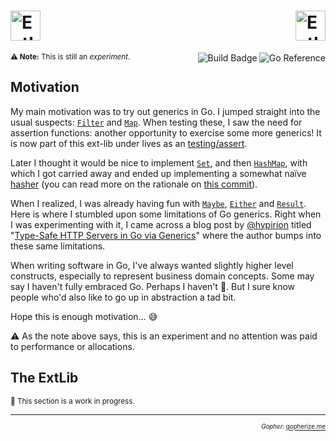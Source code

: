 <h1>
  <img alt="ExtLib Logo" height="48" src="https://gist.githubusercontent.com/gtramontina/f3a29963a7aa558d72098f149ebe0e09/raw/f85c9e12ebb741188d1de0d1ab1b16da0330df17/go-extlib.svg">
  <img alt="ExtLib Gopher Mascot" height="48" src="https://storage.googleapis.com/gopherizeme.appspot.com/gophers/9edef573bbbfd880698627fea674fad14bbce477.png" align="right">
</h1>

<sup><b>⚠️ Note:</b> This is still an <em>experiment</em>.</sup>
<a href="https://pkg.go.dev/github.com/gtramontina/go-extlib"><img src="https://pkg.go.dev/badge/github.com/gtramontina/go-extlib.svg" alt="Go Reference" align="right"></a>
<a href="https://github.com/gtramontina/go-extlib/actions/workflows/ci.yml"><img alt="Build Badge" src="https://github.com/gtramontina/go-collections/actions/workflows/ci.yml/badge.svg" align="right"></a>

## Motivation

My main motivation was to try out generics in Go. I jumped straight into the usual suspects: [`Filter`](https://github.com/gtramontina/go-extlib/blob/main/collections/filter.go) and [`Map`](https://github.com/gtramontina/go-extlib/blob/main/collections/map.go). When testing these, I saw the need for assertion functions: another opportunity to exercise some more generics! It is now part of this ext-lib under lives as an [testing/assert](https://github.com/gtramontina/go-extlib/blob/main/testing/assert).

Later I thought it would be nice to implement [`Set`](https://github.com/gtramontina/go-extlib/tree/main/set), and then [`HashMap`](https://github.com/gtramontina/go-extlib/tree/main/hashmap), with which I got carried away and ended up implementing a somewhat naïve [hasher](https://github.com/gtramontina/go-extlib/blob/main/internal/hash/hash.go) (you can read more on the rationale on [this commit](https://github.com/gtramontina/go-extlib/commit/808ac8236c433587c4dc2f85479c1189a5df6010)).

When I realized, I was already having fun with [`Maybe`](https://github.com/gtramontina/go-extlib/tree/main/maybe), [`Either`](https://github.com/gtramontina/go-extlib/tree/main/either) and [`Result`](https://github.com/gtramontina/go-extlib/tree/main/result). Here is where I stumbled upon some limitations of Go generics. Right when I was experimenting with it, I came across a blog post by [@hypirion](https://github.com/hypirion) titled "[Type-Safe HTTP Servers in Go via Generics](https://hypirion.com/musings/type-safe-http-servers-in-go-via-generics)" where the author bumps into these same limitations.

When writing software in Go, I've always wanted slightly higher level constructs, especially to represent business domain concepts. Some may say I haven't fully embraced Go. Perhaps I haven't 🤷. But I sure know people who'd also like to go up in abstraction a tad bit.

Hope this is enough motivation… 😅

⚠️ As the note above says, this is an experiment and no attention was paid to performance or allocations.

##  The ExtLib

<sup>🚧 This section is a work in progress.</sup>

---

<p align="right">
  <sub><sup><i>Gopher: </i><a href="https://gopherize.me/gopher/9edef573bbbfd880698627fea674fad14bbce477">gopherize.me</a></sup></sub>
</p>
